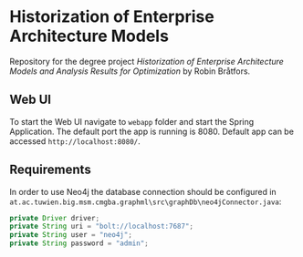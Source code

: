 # Historization of Enterprise Architecture Models
Repository for the degree project *Historization of Enterprise Architecture Models and Analysis Results for Optimization* by Robin Bråtfors.

## Web UI
To start the Web UI navigate to `webapp` folder and start the Spring Application. The default port the app is running is 8080. Default app can be accessed `http://localhost:8080/`.

## Requirements
In order to use Neo4j the database connection should be configured in `at.ac.tuwien.big.msm.cmgba.graphml\src\graphDb\neo4jConnector.java`:
```java
private Driver driver;
private String uri = "bolt://localhost:7687";
private String user = "neo4j";
private String password = "admin";
```
